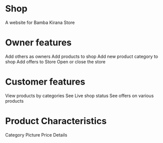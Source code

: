 # Shop
A website for Bamba Kirana Store


# Owner features
Add others as owners
Add products to shop
Add new product category to shop 
Add offers to Store
Open or close the store

# Customer features
View products by categories
See Live shop status
See offers on various products


# Product Characteristics
Category
Picture
Price
Details
